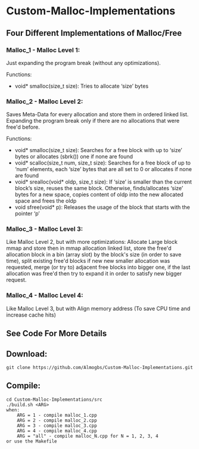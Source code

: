 # Custom-Malloc-Implementations

## Four Different Implementations of Malloc/Free

### Malloc_1 - Malloc Level 1:
Just expanding the program break (without any optimizations).

Functions:
- void* smalloc(size_t size): Tries to allocate ‘size’ bytes

### Malloc_2 - Malloc Level 2:
Saves Meta-Data for every allocation and store them in ordered linked list.
Expanding the program break only if there are no allocations that were free'd before.

Functions:
- void* smalloc(size_t size): Searches for a free block with up to ‘size’ bytes 
        or allocates (sbrk()) one if none are found
- void* scalloc(size_t num, size_t size): Searches for a free block of up to ‘num’ elements,
        each ‘size’ bytes that are all set to 0 or allocates if none are found
- void* srealloc(void* oldp, size_t size): If ‘size’ is smaller than the current block’s size,
        reuses the same block. Otherwise, finds/allocates ‘size’ bytes for a new space, copies
        content of oldp into the new allocated space and frees the oldp
- void sfree(void* p): Releases the usage of the block that starts with the pointer ‘p’
### Malloc_3 - Malloc Level 3:
Like Malloc Level 2, but with more optimizations:
Allocate Large block mmap and store then in mmap allocation linked list, 
store the free'd allocation block in a bin (array slot) by the block's size (in order to save time), split existing free'd blocks if new new smaller allocation was requested, merge (or try to) adjacent free blocks into bigger one, if the last allocation was free'd then try to expand it in order to satisfy new bigger request.   
### Malloc_4 - Malloc Level 4:
Like Malloc Level 3, but with Align memory address (To save CPU time and increase cache hits)

## See Code For More Details

## Download:
    git clone https://github.com/Almogbs/Custom-Malloc-Implementations.git

## Compile:
    cd Custom-Malloc-Implementations/src
    ./build.sh <ARG>
    when:
        ARG = 1 - compile malloc_1.cpp
        ARG = 2 - compile malloc_2.cpp
        ARG = 3 - compile malloc_3.cpp
        ARG = 4 - compile malloc_4.cpp
        ARG = "all" - compile malloc_N.cpp for N = 1, 2, 3, 4
    or use the Makefile
